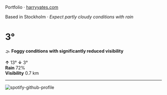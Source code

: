 Portfolio · [harryyates.com](https://harryyates.com)

<!-- WEATHER_START -->
Based in Stockholm · *Expect partly cloudy conditions with rain*

# 3°
🌫️ **Foggy conditions with significantly reduced visibility**

**↑** 13° **↓** 3°  
**Rain** 72%  
**Visibility** 0.7 km

---
<!-- WEATHER_END -->

<p align="left">
  <a>
    <img src="https://spotify-github-profile.kittinanx.com/api/view?uid=bigbello&cover_image=true&theme=natemoo-re&show_offline=true&background_color=121212&interchange=false&bar_color=53b14f&bar_color_cover=false" alt="spotify-github-profile">
  </a>
</p>